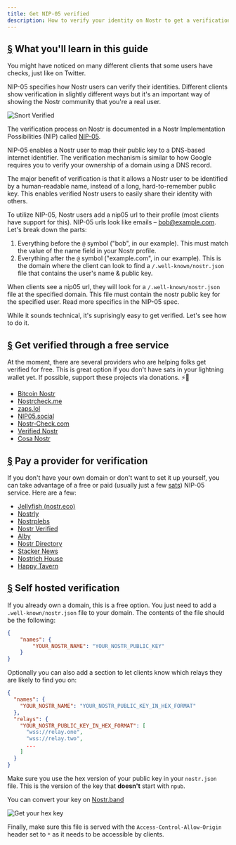 ```yaml
---
title: Get NIP-05 verified
description: How to verify your identity on Nostr to get a verification checkmark and an easier way to share your account.
---
```


## [§](#what-youll-learn) What you'll learn in this guide

You might have noticed on many different clients that some users have checks, just like on Twitter.

NIP-05 specifies how Nostr users can verify their identities. Different clients show verification in slightly different ways but it's an important way of showing the Nostr community that you're a real user.

![Snort Verified](/images/snort-verified.webp)

The verification process on Nostr is documented in a Nostr Implementation Possibilities (NIP) called [NIP-05](https://github.com/nostr-protocol/nips/blob/master/05.md).

NIP-05 enables a Nostr user to map their public key to a DNS-based internet identifier. The verification mechanism is similar to how Google requires you to verify your ownership of a domain using a DNS record.

The major benefit of verification is that it allows a Nostr user to be identified by a human-readable name, instead of a long, hard-to-remember public key. This enables verified Nostr users to easily share their identity with others.

To utilize NIP-05, Nostr users add a nip05 url to their profile (most clients have support for this). NIP-05 urls look like emails – bob@example.com. Let's break down the parts:

1. Everything before the `@` symbol ("bob", in our example). This must match the value of the name field in your Nostr profile.
1. Everything after the `@` symbol ("example.com", in our example). This is the domain where the client can look to find a `/.well-known/nostr.json` file that contains the user's name & public key.

When clients see a nip05 url, they will look for a `/.well-known/nostr.json` file at the specified domain. This file must contain the nostr public key for the specified user. Read more specifics in the NIP-05 spec.

While it sounds technical, it's suprisingly easy to get verified. Let's see how to do it.

## [§](#free-verification) Get verified through a free service

At the moment, there are several providers who are helping folks get verified for free. This is great option if you don't have sats in your lightning wallet yet. If possible, support these projects via donations. ⚡🤙

-   [Bitcoin Nostr](https://bitcoinnostr.com/)
-   [Nostrcheck.me](https://nostrcheck.me)
-   [zaps.lol](https://zaps.lol/)
-   [NIP05.social](https://nip05.social)
-   [Nostr-Check.com](https://nostr-check.com/)
-   [Verified Nostr](https://verified-nostr.com/)
-   [Cosa Nostr](https://cosanostr.com)

## [§](#paid-verification) Pay a provider for verification

If you don't have your own domain or don't want to set it up yourself, you can take advantage of a free or paid (usually just a few [sats](https://coinmarketcap.com/alexandria/glossary/satoshi-sats)) NIP-05 service. Here are a few:

-   [Jellyfish (nostr.eco)](https://jellyfish.land/nip05)
-   [Nostrly](https://www.nostrly.com)
-   [Nostrplebs](https://nostrplebs.com)
-   [Nostr Verified](https://nostrverified.com)
-   [Alby](https://getalby.com)
-   [Nostr Directory](https://nostr.directory)
-   [Stacker News](https://stacker.news)
-   [Nostrich House](https://nostrich.house)
-   [Happy Tavern](https://happytavern.co/nostr-verified)

## [§](#self-hosted) Self hosted verification

If you already own a domain, this is a free option. You just need to add a `.well-known/nostr.json` file to your domain. The contents of the file should be the following:

```json
{
    "names": {
        "YOUR_NOSTR_NAME": "YOUR_NOSTR_PUBLIC_KEY"
    }
}
```

Optionally you can also add a section to let clients know which relays they are likely to find you on:

```json
{
  "names": {
    "YOUR_NOSTR_NAME": "YOUR_NOSTR_PUBLIC_KEY_IN_HEX_FORMAT"
  },
  "relays": {
    "YOUR_NOSTR_PUBLIC_KEY_IN_HEX_FORMAT": [
      "wss://relay.one",
      "wss://relay.two",
      ...
    ]
  }
}
```

Make sure you use the hex version of your public key in your `nostr.json` file. This is the version of the key that **doesn't** start with `npub`.

You can convert your key on [Nostr.band](https://nostr.band)

![Get your hex key](/images/get-hex-key.webp)

Finally, make sure this file is served with the `Access-Control-Allow-Origin` header set to `*` as it needs to be accessible by clients.
